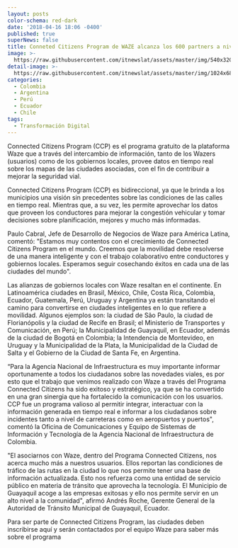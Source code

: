 ```yaml
---
layout: posts
color-schema: red-dark
date: '2018-04-16 18:06 -0400'
published: true
superNews: false
title: Conneted Citizens Program de WAZE alcanza los 600 partners a nivel global
image: >-
  https://raw.githubusercontent.com/itnewslat/assets/master/img/540x320/wazep.jpg
detail-image: >-
  https://raw.githubusercontent.com/itnewslat/assets/master/img/1024x680/wazeg.jpg
categories:
  - Colombia
  - Argentina
  - Perú
  - Ecuador
  - Chile
tags:
  - Transformación Digital
---
```

Connected Citizens Program (CCP) es el programa gratuito de la plataforma Waze que a través del intercambio de información, tanto de los Wazers (usuarios) como de los gobiernos locales, provee datos en tiempo real sobre los mapas de las ciudades asociadas, con el fin de contribuir a mejorar la seguridad vial.

Connected Citizens Program (CCP) es bidireccional, ya que le brinda a los municipios una visión sin precedentes sobre las condiciones de las calles en tiempo real. Mientras que, a su vez, les permite aprovechar los datos que proveen los conductores para mejorar la congestión vehicular y tomar decisiones sobre planificación, mejores y mucho más informadas.

Paulo Cabral, Jefe de Desarrollo de Negocios de Waze para América Latina, comentó: "Estamos muy contentos con el crecimiento de Connected Citizens Program en el mundo. Creemos que la movilidad debe resolverse de una manera inteligente y con el trabajo colaborativo entre conductores y gobiernos locales. Esperamos seguir cosechando éxitos en cada una de las ciudades del mundo".

Las alianzas de gobiernos locales con Waze resaltan en el continente. En Latinoamérica ciudades en Brasil, México, Chile, Costa Rica, Colombia, Ecuador, Guatemala, Perú, Uruguay y Argentina ya están transitando el camino para convertirse en ciudades inteligentes en lo que refiere a movilidad. Algunos ejemplos son: la ciudad de São Paulo, la ciudad de Florianópolis y la ciudad de Recife en Brasil; el Ministerio de Transportes y Comunicación, en Perú; la Municipalidad de Guayaquil, en Ecuador, además de la ciudad de Bogotá en Colombia; la Intendencia de Montevideo, en Uruguay y la Municipalidad de la Plata, la Municipalidad de la Ciudad de Salta y el Gobierno de la Ciudad de Santa Fe, en Argentina.

“Para la Agencia Nacional de Infraestructura es muy importante informar oportunamente a todos los ciudadanos sobre las novedades viales, es por esto que el trabajo que venimos realizado con Waze a través del Programa Connected Citizens ha sido exitoso y estratégico, ya que se ha convertido en una gran sinergia que ha fortalecido la comunicación con los usuarios. CCP fue un programa valioso al permitir integrar, interactuar con la información generada en tiempo real e informar a los ciudadanos sobre incidentes tanto a nivel de carreteras como en aeropuertos y puertos", comentó la Oficina de Comunicaciones y Equipo de Sistemas de Información y Tecnología de la Agencia Nacional de Infraestructura de Colombia.

"El asociarnos con Waze, dentro del Programa Connected Citizens, nos acerca mucho más a nuestros usuarios. Ellos reportan las condiciones de tráfico de las rutas en la ciudad lo que nos permite tener una base de información actualizada. Esto nos refuerza como una entidad de servicio público en materia de tránsito que aprovecha la tecnología. El Municipio de Guayaquil acoge a las empresas exitosas y ello nos permite servir en un alto nivel a la comunidad", afirmó Andrés Roche, Gerente General de la Autoridad de Tránsito Municipal de Guayaquil, Ecuador.

Para ser parte de Connected Citizens Program, las ciudades deben inscribirse aquí y serán contactados por el equipo Waze para saber más sobre el programa
